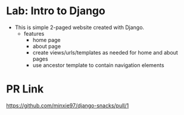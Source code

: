 # Lab: Intro to Django

* This is simple 2-paged website created with Django.
  * features
    * home page
    * about page
    * create views/urls/templates as needed for home and about pages
    * use ancestor template to contain navigation elements

# PR Link

https://github.com/minxie97/django-snacks/pull/1
